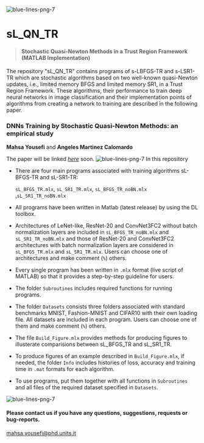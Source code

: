 ![blue-lines-png-7](https://user-images.githubusercontent.com/94915927/148304988-76a4f426-a045-402c-bebe-aec0dfccf02c.png)
# sL_QN_TR
> #### Stochastic Quasi-Newton Methods in a Trust Region Framework (MATLAB Implementation)


The repository "sL_QN_TR" contains programs of s-LBFGS-TR and s-LSR1-TR which are stochastic algorithms based on two well-known quasi-Newton updates, i.e., 
limited memory BFGS and limited memory SR1, in a Trust Region Framework. 
These algorithms, their performance to train deep neural networks in image classification and their implementation points of algorithms from creating a network to training are described in the following paper. 

### DNNs Training by Stochastic Quasi-Newton Methods: an empirical study
**Mahsa Yousefi** and **Angeles Martinez Calomardo** 

The paper will be linked [_here_](https://github.com/MATHinDL/sL_QN_TR) soon.
![blue-lines-png-7](https://user-images.githubusercontent.com/94915927/148304988-76a4f426-a045-402c-bebe-aec0dfccf02c.png)
In this repository
* There are four main programs associated with training algorithms sL-BFGS-TR and sL-SR1-TR: 

     ```sL_BFGS_TR.mlx```, ```sL_SR1_TR.mlx```, ```sL_BFGS_TR_noBN.mlx ```,```sL_SR1_TR_noBN.mlx```
* All programs have been written in Matlab (latest release) by using the DL toolbox.
* Architectures of LeNet-like, ResNet-20 and ConvNet3FC2 without batch normalization layers are included in ```sL_BFGS_TR_noBN.mlx``` and ```sL_SR1_TR_noBN.mlx``` 
and those of ResNet-20 and ConvNet3FC2 architectures with batch normalization layers are considered in ```sL_BFGS_TR.mlx``` and ```sL_SR1_TR.mlx```. Users can choose one of architectures and make comment (`%`) others.
* Every single program has been written in ```.mlx``` format (live script of MATLAB) so that it provides a step-by-step guideline for users. 
* The folder `Subroutines` includes required functions for running programs.
* The folder `Datasets` consists three folders associated with standard benchmarks MNIST, Fashion-MNIST and CIFAR10 with their own loading file. All datasets are included in each program. Users can choose one of them and make comment (`%`) others.
* The file `Build_Figure.mlx` provides methods for producing figures to illusterate comparisions between sL_BFGS_TR and sL_SR1_TR. 
* To produce figures of an example described in `Build_Figure.mlx`, if needed, the folder `Info` includes histories of loss, accuracy and training time in `.mat` formats for each algorithm.
* To use programs, put them together with all functions in `Subroutines` and all files of the required dataset specified in `Datasets`.

![blue-lines-png-7](https://user-images.githubusercontent.com/94915927/148304988-76a4f426-a045-402c-bebe-aec0dfccf02c.png)
#### Please contact us if you have any questions, suggestions, requests or bug-reports.
mahsa.yousefi@phd.units.it
